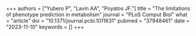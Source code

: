 +++
authors = ["Yubero P", "Lavin AA", "Poyatos JF."]
title = "The limitations of phenotype prediction in metabolism"
journal = "PLoS Comput Biol"
what = "article"
doi = "10.1371/journal.pcbi.1011631"
pubmed = "37948461"
date = "2023-11-10"
keywords = []
+++

